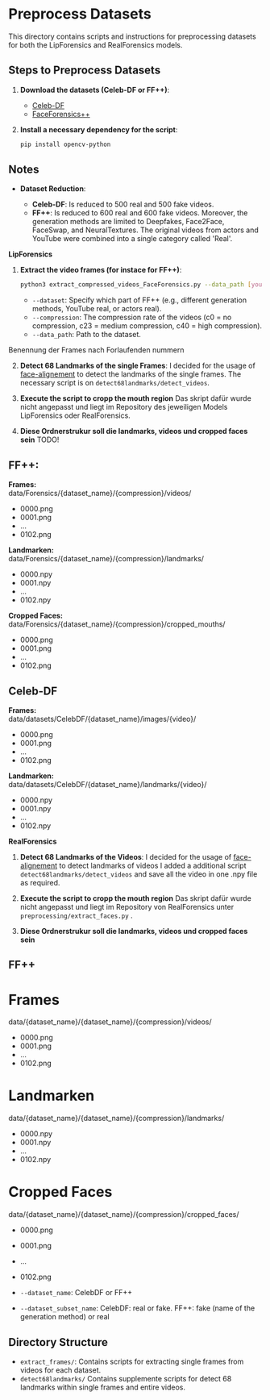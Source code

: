 # Preprocess Datasets

This directory contains scripts and instructions for preprocessing datasets for both the LipForensics and RealForensics models.

## Steps to Preprocess Datasets

1. **Download the datasets (Celeb-DF or FF++)**:

    - [Celeb-DF](https://github.com/yuezunli/celeb-deepfakeforensics) 
    - [FaceForensics++](https://github.com/ondyari/FaceForensics) 


2. **Install a necessary dependency for the script**:
    ```sh    
    pip install opencv-python
    ```
## Notes

- **Dataset Reduction**:
  
    - **Celeb-DF**: Is reduced to 500 real and 500 fake videos.
    - **FF++**: Is reduced to 600 real and 600 fake videos. Moreover, the generation methods are limited to Deepfakes, Face2Face, FaceSwap, and NeuralTextures. The original videos from actors and YouTube were combined into a single category called 'Real'.    


**LipForensics**

1. **Extract the video frames (for instace for FF++)**:
    ```sh    
    python3 extract_compressed_videos_FaceForensics.py --data_path [yourLocalPath]/RealForensics/data/Forensics --dataset all --compression c23
    ```
    - `--dataset`: Specify which part of FF++ (e.g., different generation methods, YouTube real, or actors real).
    - `--compression`: The compression rate of the videos (c0 = no compression, c23 = medium compression, c40 = high compression).
    - `--data_path`: Path to the dataset.

Benennung der Frames nach Forlaufenden nummern


2. **Detect 68 Landmarks of the single Frames**:
    I decided for the usage of [face-alignement](https://github.com/1adrianb/face-alignment) to detect the landmarks of the single frames. The necessary script is on `detect68landmarks/detect_videos`.

3. **Execute the script to cropp the mouth region**
   Das skript dafür wurde nicht angepasst und liegt im Repository des jeweiligen Models LipForensics oder RealForensics.

4. **Diese Ordnerstrukur soll die landmarks, videos und cropped faces sein** TODO!

## FF++:

**Frames:**  
data/Forensics/{dataset_name}/{compression}/videos/
  - 0000.png
  - 0001.png
  - ...
  - 0102.png

**Landmarken:**  
data/Forensics/{dataset_name}/{compression}/landmarks/
  - 0000.npy
  - 0001.npy
  - ...
  - 0102.npy

**Cropped Faces:**  
data/Forensics/{dataset_name}/{compression}/cropped_mouths/
  - 0000.png
  - 0001.png
  - ...
  - 0102.png


## Celeb-DF

**Frames:**  
data/datasets/CelebDF/{dataset_name}/images/{video}/
  - 0000.png
  - 0001.png
  - ...
  - 0102.png

**Landmarken:**  
data/datasets/CelebDF/{dataset_name}/landmarks/{video}/
  - 0000.npy
  - 0001.npy
  - ...
  - 0102.npy

    
**RealForensics**

1. **Detect 68 Landmarks of the Videos**:
    I decided for the usage of [face-alignement](https://github.com/1adrianb/face-alignment) to detect landmarks of videos I added a additional script `detect68landmarks/detect_videos` and save all the video in one .npy file as required.

2. **Execute the script to cropp the mouth region**
   Das skript dafür wurde nicht angepasst und liegt im Repository von RealForensics unter `preprocessing/extract_faces.py` .


4. **Diese Ordnerstrukur soll die landmarks, videos und cropped faces sein** 

## FF++

# Frames
data/{dataset_name}/{dataset_name}/{compression}/videos/
  - 0000.png
  - 0001.png
  - ...
  - 0102.png

# Landmarken
data/{dataset_name}/{dataset_name}/{compression}/landmarks/
  - 0000.npy
  - 0001.npy
  - ...
  - 0102.npy

# Cropped Faces 
data/{dataset_name}/{dataset_name}/{compression}/cropped_faces/
  - 0000.png
  - 0001.png
  - ...
  - 0102.png

- `--dataset_name`: CelebDF or FF++
- `--dataset_subset_name`: CelebDF: real or fake. FF++: fake (name of the generation method) or real 


## Directory Structure

- `extract_frames/`: Contains scripts for extracting single frames from videos for each dataset.
- `detect68landmarks/` Contains supplemente scripts for detect 68 landmarks within single frames and entire videos.
